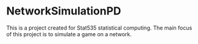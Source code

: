 # NetworkSimulationPD

This is a project created for Stat535 statistical computing. The main focus of this project is to simulate a game on a network. 
